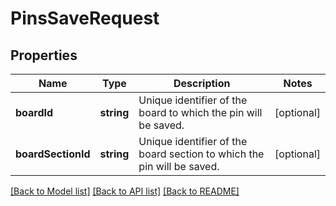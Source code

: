 # PinsSaveRequest

## Properties
Name | Type | Description | Notes
------------ | ------------- | ------------- | -------------
**boardId** | **string** | Unique identifier of the board to which the pin will be saved. | [optional] 
**boardSectionId** | **string** | Unique identifier of the board section to which the pin will be saved. | [optional] 

[[Back to Model list]](../README.md#documentation-for-models) [[Back to API list]](../README.md#documentation-for-api-endpoints) [[Back to README]](../README.md)


